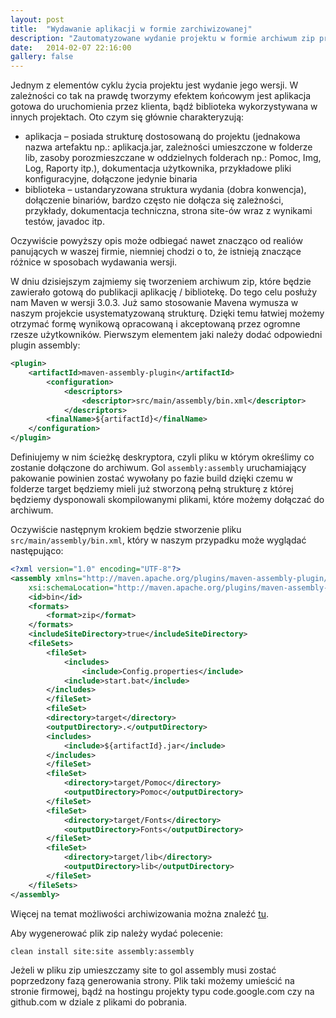 ```yaml
---
layout: post
title:  "Wydawanie aplikacji w formie zarchiwizowanej"
description: "Zautomatyzowane wydanie projektu w formie archiwum zip przy pomocy Mavena"
date:   2014-02-07 22:16:00
gallery: false
---
```


Jednym z elementów cyklu życia projektu jest wydanie jego wersji. W zależności co tak na prawdę tworzymy efektem końcowym jest aplikacja gotowa do uruchomienia przez klienta, bądź biblioteka wykorzystywana w innych projektach. Oto czym się głównie charakteryzują:

 * aplikacja – posiada strukturę dostosowaną do projektu (jednakowa nazwa artefaktu np.: aplikacja.jar, zależności umieszczone w folderze lib, zasoby porozmieszczane w oddzielnych folderach np.: Pomoc, Img, Log, Raporty itp.), dokumentacja użytkownika, przykładowe pliki konfiguracyjne, dołączone jedynie binaria
 * biblioteka – ustandaryzowana struktura wydania (dobra konwencja), dołączenie binariów, bardzo często nie dołącza się zależności, przykłady, dokumentacja techniczna, strona site-ów wraz z wynikami testów, javadoc itp.

Oczywiście powyższy opis może odbiegać nawet znacząco od realiów panujących w waszej firmie, niemniej chodzi o to, że istnieją znaczące różnice w sposobach wydawania wersji.

W dniu dzisiejszym zajmiemy się tworzeniem archiwum zip, które będzie zawierało gotową do publikacji aplikację / bibliotekę. Do tego celu posłuży nam Maven w wersji 3.0.3. Już samo stosowanie Mavena wymusza w naszym projekcie usystematyzowaną strukturę. Dzięki temu łatwiej możemy otrzymać formę wynikową opracowaną i akceptowaną przez ogromne rzesze użytkowników.
Pierwszym elementem jaki należy dodać odpowiedni plugin assembly:

```xml
<plugin>
	<artifactId>maven-assembly-plugin</artifactId>
		<configuration>
			<descriptors>
				<descriptor>src/main/assembly/bin.xml</descriptor>
			</descriptors>
		<finalName>${artifactId}</finalName>
	</configuration>
</plugin>
```

Definiujemy w nim ścieżkę deskryptora, czyli pliku w którym określimy co zostanie dołączone do archiwum. Gol ```assembly:assembly``` uruchamiający pakowanie powinien zostać wywołany po fazie build dzięki czemu w folderze target będziemy mieli już stworzoną pełną strukturę z której będziemy dysponowali skompilowanymi plikami, które możemy dołączać do archiwum.

Oczywiście następnym krokiem będzie stworzenie pliku ```src/main/assembly/bin.xml```, który w naszym przypadku może wyglądać następująco:

```xml
<?xml version="1.0" encoding="UTF-8"?>
<assembly xmlns="http://maven.apache.org/plugins/maven-assembly-plugin/assembly/1.1.2" xmlns:xsi="http://www.w3.org/2001/XMLSchema-instance"
	xsi:schemaLocation="http://maven.apache.org/plugins/maven-assembly-plugin/assembly/1.1.2 http://maven.apache.org/xsd/assembly-1.1.2.xsd">>
	<id>bin</id>
	<formats>
		<format>zip</format>
	</formats>
	<includeSiteDirectory>true</includeSiteDirectory>
	<fileSets>
		<fileSet>
			<includes>
				<include>Config.properties</include>
			<include>start.bat</include>
		</includes>
		</fileSet>
		<fileSet>
		<directory>target</directory>
		<outputDirectory>.</outputDirectory>
		<includes>
			<include>${artifactId}.jar</include>
		</includes>
		</fileSet>
		<fileSet>
			<directory>target/Pomoc</directory>
			<outputDirectory>Pomoc</outputDirectory>
		</fileSet>
		<fileSet>
			<directory>target/Fonts</directory>
			<outputDirectory>Fonts</outputDirectory>
		</fileSet>
		<fileSet>
			<directory>target/lib</directory>
			<outputDirectory>lib</outputDirectory>
		</fileSet>
	</fileSets>
</assembly>
```

Więcej na temat możliwości archiwizowania można znaleźć [tu](http://maven.apache.org/plugins/maven-assembly-plugin/assembly.html).

Aby wygenerować plik zip należy wydać polecenie:

```bash
clean install site:site assembly:assembly
```

Jeżeli w pliku zip umieszczamy site to gol assembly musi zostać poprzedzony fazą generowania strony.
Plik taki możemy umieścić na stronie firmowej, bądź na hostingu projekty typu code.google.com czy na github.com w dziale z plikami do pobrania.